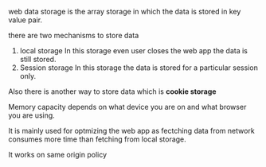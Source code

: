 web data storage is the array storage in which the data is stored in key value pair.

there are two mechanisms to store data 

1. local storage
    In this storage even user closes the web app the data is still stored.
2. Session storage
    In this storage the data is stored for a particular session only.

Also there is another way to store data which is **cookie storage**

Memory capacity depends on what device you are on and what browser you are using.

It is mainly used for optmizing the web app as fectching data from network consumes more time than fetching from local storage.
 
It works on same origin policy
